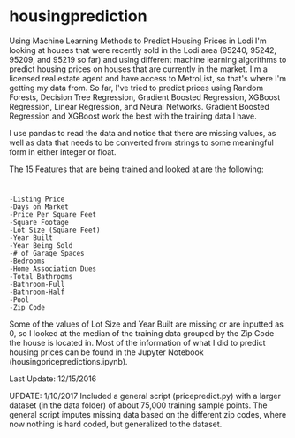 # housingprediction
Using Machine Learning Methods to Predict Housing Prices in Lodi
I'm looking at houses that were recently sold in the Lodi area (95240, 95242, 95209, and 95219 so far) and using different machine learning algorithms to predict housing prices on houses that are currently in the market. I'm a licensed real estate agent and have access to MetroList, so that's where I'm getting my data from. So far, I've tried to predict prices using Random Forests, Decision Tree Regression,  Gradient Boosted Regression, XGBoost Regression, Linear Regression, and Neural Networks. Gradient Boosted Regression and XGBoost work the best with the training data I have. 

I use pandas to read the data and notice that there are missing values, as well as data that needs to be converted from strings to some meaningful form in either integer or float.


The 15 Features that are being trained and looked at are the following: 
#
    -Listing Price
    -Days on Market 
    -Price Per Square Feet
    -Square Footage 
    -Lot Size (Square Feet)
    -Year Built 
    -Year Being Sold
    -# of Garage Spaces
    -Bedrooms
    -Home Association Dues
    -Total Bathrooms
    -Bathroom-Full
    -Bathroom-Half
    -Pool
    -Zip Code 

Some of the values of Lot Size and Year Built are missing or are inputted as 0, so I looked at the median of the training data grouped by the Zip Code the house is located in. Most of the information of what I did to predict housing prices can be found in the Jupyter Notebook (housingpricepredictions.ipynb). 

Last Update: 12/15/2016

UPDATE: 1/10/2017
Included a general script (pricepredict.py) with a larger dataset (in the data folder) of about 75,000 training sample points. The general script imputes missing data based on the different zip codes, where 
now nothing is hard coded, but generalized to the dataset. 
